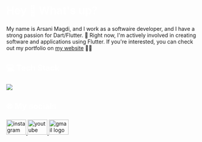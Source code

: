  <h1 align="left" style="color:white;" >Hey 👋 What's up?</h1>

###

<p align="left">My name is Arsani Magdi, and I work as a softwaire developer, and I have a strong passion for Dart/Flutter. 💙 Right now, I'm actively involved in creating software and applications using Flutter. If you're interested, you can check out my portfolio on <a href="arsani-tech.netlify.app">my website</a> 📱👀</p>

###

<h2 align="left" style="color:white;" >💻 Tech Stack</h2>

###

<div align="left">
  <a href="#">
    <img src="https://skillicons.dev/icons?i=dart,flutter,firebase,pr,figma,vscode,androidstudio,git,github,visualstudio,windoes,woedpress,sketchup,py,notion,linux,html,devto,css,apple&theme=dark" />
  </a>
 
</div>

###

<h2 align="left" style="color:white;" >🌐 My socials</h2>

###

<div align="left">
<div align="left">
  <a href="https://www.instagram.com/arsani278/" target="_blank">
    <img src="https://raw.githubusercontent.com/maurodesouza/profile-readme-generator/master/src/assets/icons/social/instagram/default.svg" width="52" height="40" alt="instagram logo"  />
  </a>
  <a href="https://www.youtube.com/c/ProgrammingWithFlexZ" target="_blank">
    <img src="https://raw.githubusercontent.com/maurodesouza/profile-readme-generator/master/src/assets/icons/social/youtube/default.svg" width="52" height="40" alt="youtube logo"  />
  </a>
  <a href="customersupport@arsanitecheg.onmicrosoft.com" target="_blank">
    <img src="https://raw.githubusercontent.com/maurodesouza/profile-readme-generator/master/src/assets/icons/social/gmail/default.svg" width="52" height="40" alt="gmail logo"  />
  </a>
  
</div>







 






  
 
